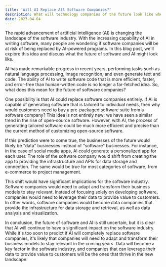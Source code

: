 ```yaml
---
title: 'Will AI Replace All Software Companies?'
description: What will technology companies of the future look like when applications can be generated on demand.
date: 2023-04-04
---
```


The rapid advancement of artificial intelligence (AI) is changing the landscape of the software industry. With the increasing capability of AI in writing software, many people are wondering if software companies will be at risk of being replaced by AI-powered programs. In this blog post, we'll explore this idea and discuss what the future of software and AI might look like.

AI has made remarkable progress in recent years, performing tasks such as natural language processing, image recognition, and even generate text and code. The ability of AI to write software code that is more efficient, faster, and error-free than human-written code is no longer a far-fetched idea. So, what does this mean for the future of software companies?

One possibility is that AI could replace software companies entirely. If AI is capable of generating software that is tailored to individual needs, then why would customers need to buy a pre-packaged software suite from a software company? This idea is not entirely new; we have seen a similar trend in the rise of open-source software. However, with AI, the process of generating tailored software could be much more efficient and precise than the current method of customizing open-source software.

If this prediction were to come true, the businesses of the future would likely be "data" businesses instead of "software" businesses. For instance, in the case of social media apps, AI could generate a personalized app for each user. The role of the software company would shift from creating the app to providing the infrastructure and APIs for data storage and connection. The same would be true for most categories of software, from e-commerce to project management.

This shift would have significant implications for the software industry. Software companies would need to adapt and transform their business models to stay relevant. Instead of focusing solely on developing software, companies would need to leverage their data to provide value to customers. In other words, software companies would become data companies that provide the infrastructure for data storage and retrieval, as well as data analysis and visualization.

In conclusion, the future of software and AI is still uncertain, but it is clear that AI will continue to have a significant impact on the software industry. While it's too soon to predict if AI will completely replace software companies, it's likely that companies will need to adapt and transform their business models to stay relevant in the coming years. Data will become a key factor in the software industry, and companies that can leverage their data to provide value to customers will be the ones that thrive in the new landscape.